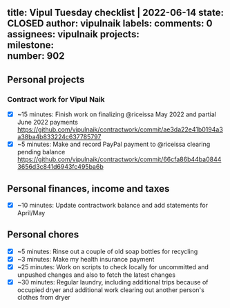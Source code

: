 title:	Vipul Tuesday checklist | 2022-06-14
state:	CLOSED
author:	vipulnaik
labels:	
comments:	0
assignees:	vipulnaik
projects:	
milestone:	
number:	902
--
## Personal projects

### Contract work for Vipul Naik

- [x] ~15 minutes: Finish work on finalizing @riceissa May 2022 and partial June 2022 payments https://github.com/vipulnaik/contractwork/commit/ae3da22e41b0194a3a38ba4b833224c637785797
- [x] ~5 minutes: Make and record PayPal payment to @riceissa clearing pending balance https://github.com/vipulnaik/contractwork/commit/66cfa86b44ba08443656d3c841d6943fc495ba6b 

## Personal finances, income and taxes

- [x] ~10 minutes: Update contractwork balance and add statements for April/May

## Personal chores

- [x] ~5 minutes: Rinse out a couple of old soap bottles for recycling
- [x] ~3 minutes: Make my health insurance payment 
- [x] ~25 minutes: Work on scripts to check locally for uncommitted and unpushed changes and also to fetch the latest changes 
- [x] ~30 minutes: Regular laundry, including additional trips because of occupied dryer and additional work clearing out another person's clothes from dryer 
